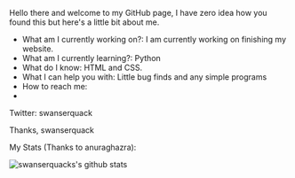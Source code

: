 Hello there and welcome to my GitHub page, I have zero idea how you found this but here's a little bit about me.

- What am I currently working on?: I am currently working on finishing my website.
- What am I currently learning?: Python
- What do I know: HTML and CSS.
- What I can help you with: Little bug finds and any simple programs
- How to reach me: 
- 
Twitter: swanserquack

Thanks,
swanserquack

My Stats (Thanks to anuraghazra):

![swanserquacks's github stats](https://github-readme-stats.vercel.app/api?username=swanserquack)
